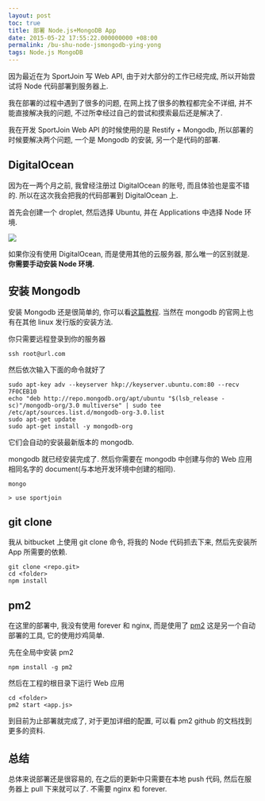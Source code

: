 ```yaml
---
layout: post
toc: true
title: 部署 Node.js+MongoDB App
date: 2015-05-22 17:55:22.000000000 +08:00
permalink: /bu-shu-node-jsmongodb-ying-yong
tags: Node.js MongoDB
---
```



因为最近在为 SportJoin 写 Web API, 由于对大部分的工作已经完成, 所以开始尝试将 Node 代码部署到服务器上.

我在部署的过程中遇到了很多的问题, 在网上找了很多的教程都完全不详细, 并不能直接解决我的问题, 不过所幸经过自己的尝试和摸索最后还是解决了.

我在开发 SportJoin Web API 的时候使用的是 Restify + Mongodb, 所以部署的时候要解决两个问题, 一个是 Mongodb 的安装, 另一个是代码的部署.

## DigitalOcean

因为在一两个月之前, 我曾经注册过 DigitalOcean 的账号,  而且体验也是蛮不错的. 所以在这次我会把我的代码部署到 DigitalOcean 上.

首先会创建一个 droplet, 然后选择 Ubuntu, 并在 Applications 中选择 Node 环境.

![](/content/images/2015/05/18BCAAB6-D88F-4820-9B88-28567A22CB5A.png)

如果你没有使用 DigitalOcean, 而是使用其他的云服务器, 那么唯一的区别就是. **你需要手动安装 Node 环境.**

## 安装 Mongodb

安装 Mongodb 还是很简单的, 你可以看[这篇教程](http://docs.mongodb.org/manual/tutorial/install-mongodb-on-ubuntu/). 当然在 mongodb 的官网上也有在其他 linux 发行版的安装方法.

你只需要远程登录到你的服务器

~~~
ssh root@url.com
~~~

然后依次输入下面的命令就好了

~~~
sudo apt-key adv --keyserver hkp://keyserver.ubuntu.com:80 --recv 7F0CEB10
echo "deb http://repo.mongodb.org/apt/ubuntu "$(lsb_release -sc)"/mongodb-org/3.0 multiverse" | sudo tee /etc/apt/sources.list.d/mongodb-org-3.0.list
sudo apt-get update
sudo apt-get install -y mongodb-org
~~~

它们会自动的安装最新版本的 mongodb.

mongodb 就已经安装完成了. 然后你需要在 mongodb 中创建与你的 Web 应用相同名字的 document(与本地开发环境中创建的相同).

~~~
mongo

> use sportjoin
~~~


## git clone

我从 bitbucket 上使用 git clone 命令, 将我的 Node 代码抓去下来, 然后先安装所 App 所需要的依赖.

~~~
git clone <repo.git>
cd <folder>
npm install
~~~

## pm2

在这里的部署中, 我没有使用 forever 和 nginx, 而是使用了 [pm2](https://github.com/Unitech/PM2) 这是另一个自动部署的工具, 它的使用炒鸡简单.

先在全局中安装 pm2

~~~
npm install -g pm2
~~~

然后在工程的根目录下运行 Web 应用

~~~
cd <folder>
pm2 start <app.js>
~~~

到目前为止部署就完成了, 对于更加详细的配置, 可以看 pm2 github 的文档找到更多的资料.

## 总结

总体来说部署还是很容易的, 在之后的更新中只需要在本地 push 代码, 然后在服务器上 pull 下来就可以了. 不需要 nginx 和 forever.
